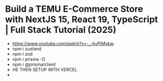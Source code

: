 # Build a TEMU E-Commerce Store with NextJS 15, React 19, TypeScript | Full Stack Tutorial (2025)
- https://www.youtube.com/watch?v=-_-kvPiMybw
- npm i zustand
- npm i zod
- npm i prisma -D
- npm i @prisma/client
- HE THEN SETUP WITH VERCEL
- 